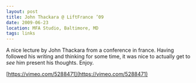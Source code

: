 ```yaml
---
layout: post
title: John Thackara @ LiftFrance ’09
date: 2009-06-23
location: MFA Studio, Baltimore, MD
tags: links
---
```


A nice lecture by John Thackara from a conference in france. Having followed his writing and thinking for some time, it was nice to actually get to <em>see</em> him present his thoughts. Enjoy.

[https://vimeo.com/5288471](https://vimeo.com/5288471)